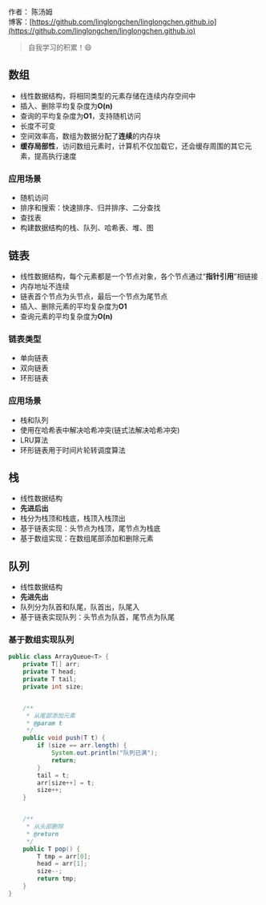作者： 陈汤姆
<br/>博客：[https://github.com/linglongchen/linglongchen.github.io](https://github.com/linglongchen/linglongchen.github.io)

>自我学习的积累！😄


## 数组
- 线性数据结构，将相同类型的元素存储在连续内存空间中
- 插入、删除平均复杂度为**O(n)**
- 查询的平均复杂度为**O1**，支持随机访问
- 长度不可变
- 空间效率高，数组为数据分配了**连续**的内存块
- **缓存局部性**，访问数组元素时，计算机不仅加载它，还会缓存周围的其它元素，提高执行速度

### 应用场景
- 随机访问
- 排序和搜索：快速排序、归并排序、二分查找
- 查找表
- 构建数据结构的栈、队列、哈希表、堆、图

## 链表
- 线性数据结构，每个元素都是一个节点对象，各个节点通过“**指针引用**”相链接
- 内存地址不连续
- 链表首个节点为头节点，最后一个节点为尾节点
- 插入、删除元素的平均复杂度为**O1**
- 查询元素的平均复杂度为**O(n)**

### 链表类型
- 单向链表
- 双向链表
- 环形链表


### 应用场景
- 栈和队列
- 使用在哈希表中解决哈希冲突(链式法解决哈希冲突)
- LRU算法
- 环形链表用于时间片轮转调度算法


## 栈
- 线性数据结构
- **先进后出**
- 栈分为栈顶和栈底，栈顶入栈顶出
- 基于链表实现：头节点为栈顶，尾节点为栈底
- 基于数组实现：在数组尾部添加和删除元素


## 队列
- 线性数据结构
- **先进先出**
- 队列分为队首和队尾，队首出，队尾入
- 基于链表实现队列：头节点为队首，尾节点为队尾


### 基于数组实现队列
```Java
public class ArrayQueue<T> {
    private T[] arr;
    private T head;
    private T tail;
    private int size;


    /**
     * 从尾部添加元素
     * @param t
     */
    public void push(T t) {
        if (size == arr.length) {
            System.out.println("队列已满");
            return;
        }
        tail = t;
        arr[size++] = t;
        size++;
    }


    /**
     * 从头部删除
     * @return
     */
    public T pop() {
        T tmp = arr[0];
        head = arr[1];
        size--;
        return tmp;
    }
}
```
